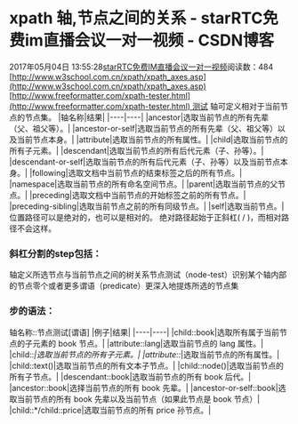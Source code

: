 # xpath  轴,节点之间的关系 - starRTC免费im直播会议一对一视频 - CSDN博客
2017年05月04日 13:55:28[starRTC免费IM直播会议一对一视频](https://me.csdn.net/elesos)阅读数：484
[http://www.w3school.com.cn/xpath/xpath_axes.asp](http://www.w3school.com.cn/xpath/xpath_axes.asp)
[http://www.freeformatter.com/xpath-tester.html](http://www.freeformatter.com/xpath-tester.html) 测试
轴可定义相对于当前节点的节点集。
|轴名称|结果|
|----|----|
|ancestor|选取当前节点的所有先辈（父、祖父等）。|
|ancestor-or-self|选取当前节点的所有先辈（父、祖父等）以及当前节点本身。|
|attribute|选取当前节点的所有属性。|
|child|选取当前节点的所有子元素。|
|descendant|选取当前节点的所有后代元素（子、孙等）。|
|descendant-or-self|选取当前节点的所有后代元素（子、孙等）以及当前节点本身。|
|following|选取文档中当前节点的结束标签之后的所有节点。|
|namespace|选取当前节点的所有命名空间节点。|
|parent|选取当前节点的父节点。|
|preceding|选取文档中当前节点的开始标签之前的所有节点。|
|preceding-sibling|选取当前节点之前的所有同级节点。|
|self|选取当前节点。|
位置路径可以是绝对的，也可以是相对的。
绝对路径起始于正斜杠( / )，而相对路径不会这样。

### 斜杠分割的step包括：
轴定义所选节点与当前节点之间的树关系节点测试（node-test）识别某个轴内部的节点零个或者更多谓语（predicate）更深入地提炼所选的节点集
### 步的语法：
轴名称::节点测试[谓语]
|例子|结果|
|----|----|
|child::book|选取所有属于当前节点的子元素的 book 节点。|
|attribute::lang|选取当前节点的 lang 属性。|
|child::*|选取当前节点的所有子元素。|
|attribute::*|选取当前节点的所有属性。|
|child::text()|选取当前节点的所有文本子节点。|
|child::node()|选取当前节点的所有子节点。|
|descendant::book|选取当前节点的所有 book 后代。|
|ancestor::book|选择当前节点的所有 book 先辈。|
|ancestor-or-self::book|选取当前节点的所有 book 先辈以及当前节点（如果此节点是 book 节点）|
|child::*/child::price|选取当前节点的所有 price 孙节点。|

